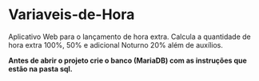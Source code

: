 # Variaveis-de-Hora
Aplicativo Web para o lançamento de hora extra. 
Calcula a quantidade de hora extra 100%, 50% e adicional Noturno 20% além de auxílios.

<b>Antes de abrir o projeto crie o banco (MariaDB) com as instruções que estão na pasta sql.</b>
